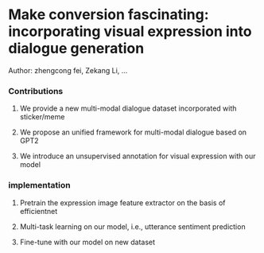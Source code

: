 # Make conversion fascinating: incorporating visual expression into dialogue generation

Author: zhengcong fei, Zekang Li, ...

### Contributions

1. We provide a new multi-modal dialogue dataset incorporated with sticker/meme 

2. We propose an unified framework for multi-modal dialogue based on GPT2 

3. We introduce an unsupervised annotation for visual expression with our model 
 

### implementation 

1. Pretrain the expression image feature extractor on the basis of efficientnet 

2. Multi-task learning on our model, i.e., utterance sentiment prediction 

3. Fine-tune with our model on new dataset 



